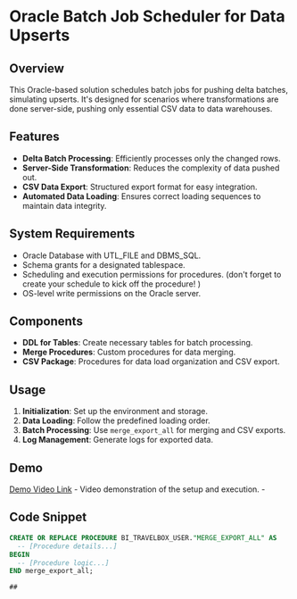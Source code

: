 # Oracle Batch Job Scheduler for Data Upserts

## Overview
This Oracle-based solution schedules batch jobs for pushing delta batches, simulating upserts. It's designed for scenarios where transformations are done server-side, pushing only essential CSV data to data warehouses.

## Features
- **Delta Batch Processing**: Efficiently processes only the changed rows.
- **Server-Side Transformation**: Reduces the complexity of data pushed out.
- **CSV Data Export**: Structured export format for easy integration.
- **Automated Data Loading**: Ensures correct loading sequences to maintain data integrity.

## System Requirements
- Oracle Database with UTL_FILE and DBMS_SQL.
- Schema grants for a designated tablespace.
- Scheduling and execution permissions for procedures. (don't forget to create your schedule to kick off the procedure! )
- OS-level write permissions on the Oracle server.

## Components
- **DDL for Tables**: Create necessary tables for batch processing.
- **Merge Procedures**: Custom procedures for data merging.
- **CSV Package**: Procedures for data load organization and CSV export.

## Usage
1. **Initialization**: Set up the environment and storage.
2. **Data Loading**: Follow the predefined loading order.
3. **Batch Processing**: Use `merge_export_all` for merging and CSV exports.
4. **Log Management**: Generate logs for exported data.

## Demo
[Demo Video Link]([#](https://youtu.be/5AJbZExEN50)) - Video demonstration of the setup and execution. - 

## Code Snippet
```sql
CREATE OR REPLACE PROCEDURE BI_TRAVELBOX_USER."MERGE_EXPORT_ALL" AS
  -- [Procedure details...]
BEGIN
  -- [Procedure logic...]
END merge_export_all;

## 
